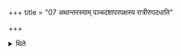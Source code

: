 +++
title = "07 अथान्तरस्याम् पञ्चदशापरपक्षस्य रात्रीरुपदधाति"

+++

<details><summary>थिते</summary>

अथान्तरस्यां पञ्चदशापरपक्षस्य रात्रीरुपदधाति सुता सुन्वतीति ७
</details>
